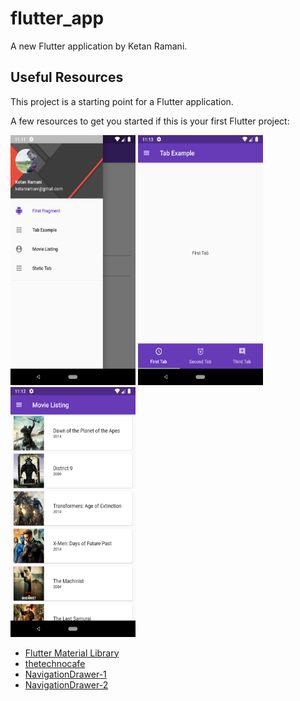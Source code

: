 # flutter_app

A new Flutter application by Ketan Ramani.

## Useful Resources

This project is a starting point for a Flutter application.

A few resources to get you started if this is your first Flutter project:

<img src="https://github.com/iamketanramani/flutter_app/blob/master/screenshots/navigation_drawer.png" width="200" height="400" /> <img src="https://github.com/iamketanramani/flutter_app/blob/master/screenshots/tab.png" width="200" height="400" /> <img src="https://github.com/iamketanramani/flutter_app/blob/master/screenshots/http_get.png" width="200" height="400" />

- [Flutter Material Library](https://api.flutter.dev/flutter/material/material-library.html)
- [thetechnocafe](http://thetechnocafe.com/category/flutter/)
- [NavigationDrawer-1](https://android-pratap.blogspot.com/)
- [NavigationDrawer-2](https://medium.com/@kashifmin/flutter-setting-up-a-navigation-drawer-with-multiple-fragments-widgets-1914fda3c8a8)